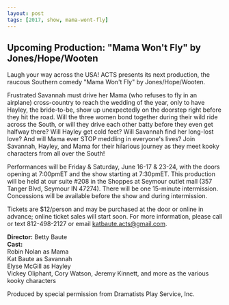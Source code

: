 ```yaml
---
layout: post
tags: [2017, show, mama-wont-fly]
---
```


## Upcoming Production: "Mama Won't Fly" by Jones/Hope/Wooten

Laugh your way across the USA! ACTS presents its next production, the raucous Southern comedy "Mama Won't Fly" by Jones/Hope/Wooten.

Frustrated Savannah must drive her Mama (who refuses to fly in an airplane) cross-country to reach the wedding of the year, only to have Hayley, the bride-to-be, show up unexpectedly on the doorstep right before they hit the road. Will the three women bond together during their wild ride across the South, or will they drive each other batty before they even get halfway there? Will Hayley get cold feet? Will Savannah find her long-lost love? And will Mama ever STOP meddling in everyone's lives? Join Savannah, Hayley, and Mama for their hilarious journey as they meet kooky characters from all over the South!

Performances will be Friday & Saturday, June 16-17 & 23-24, with the doors opening at 7:00pmET and the show starting at 7:30pmET. This production will be held at our suite #208 in the Shoppes at Seymour outlet mall (357 Tanger Blvd, Seymour IN 47274). There will be one 15-minute intermission. Concessions will be available before the show and during intermission.

Tickets are $12/person and may be purchased at the door or online in advance; online ticket sales will start soon. For more information, please call or text 812-498-2127 or email katbaute.acts@gmail.com.

**Director:** Betty Baute  
**Cast:**  
Robin Nolan as Mama  
Kat Baute as Savannah  
Elyse McGill as Hayley  
Vickey Oliphant, Cory Watson, Jeremy Kinnett, and more as the various kooky characters

Produced by special permission from Dramatists Play Service, Inc.